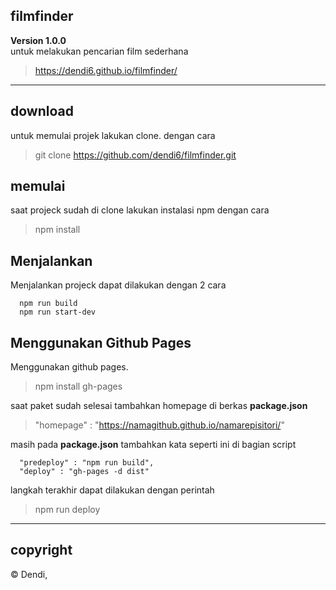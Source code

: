 ## filmfinder

**Version 1.0.0**</br>
untuk melakukan pencarian film sederhana
> https://dendi6.github.io/filmfinder/

---
## download
untuk memulai projek lakukan clone. dengan cara
> git clone https://github.com/dendi6/filmfinder.git

## memulai
saat projeck sudah di clone lakukan instalasi npm dengan cara
> npm install

## Menjalankan
Menjalankan projeck dapat dilakukan dengan 2 cara
```
  npm run build
  npm run start-dev
```
## Menggunakan Github Pages
Menggunakan github pages.
>npm install gh-pages

saat paket sudah selesai tambahkan homepage di berkas <b>package.json</b>
>"homepage" : "https://namagithub.github.io/namarepisitori/"

masih pada <b>package.json</b> tambahkan kata seperti ini di bagian script
```
  "predeploy" : "npm run build",
  "deploy" : "gh-pages -d dist"
```
langkah terakhir dapat dilakukan dengan perintah
> npm run deploy

---
## copyright
© Dendi,
